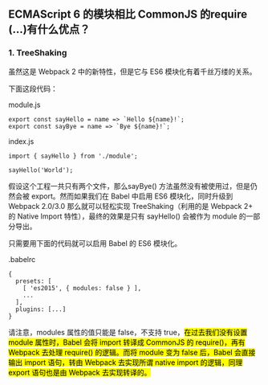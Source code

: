 ## ECMAScript 6 的模块相比 CommonJS 的require (...)有什么优点？


### 1. TreeShaking

虽然这是 Webpack 2 中的新特性，但是它与 ES6 模块化有着千丝万缕的关系。

下面这段代码：

module.js

```
export const sayHello = name => `Hello ${name}!`;
export const sayBye = name => `Bye ${name}!`;
```

index.js
```
import { sayHello } from './module';

sayHello('World');
```

假设这个工程一共只有两个文件，那么sayBye() 方法虽然没有被使用过，但是仍然会被 export。然而如果我们在 Babel 中启用 ES6 模块化，同时升级到 Webpack 2.0/3.0 那么就可以轻松实现 TreeShaking（利用的是 Webpack 2+ 的 Native Import 特性），最终的效果是只有 sayHello() 会被作为 module 的一部分导出。

只需要用下面的代码就可以启用 Babel 的 ES6 模块化。

.babelrc

```
{
  presets: [
    [ 'es2015', { modules: false } ],
    ...
  ],
  plugins: [...]
}
```
请注意，modules 属性的值只能是 false，不支持 true，<mark>在过去我们没有设置 module 属性时，Babel 会将 import 转译成 CommonJS 的 require()，再有 Webpack 去处理 require() 的逻辑。而将 module 变为 false 后，Babel 会直接输出 import 语句，转由 Webpack 去实现所谓 native import 的逻辑，同理 export 语句也是由 Webpack 去实现转译的。
